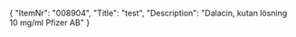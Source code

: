 {
  "ItemNr": "008904",
  "Title": "test",
  "Description": "Dalacin, kutan lösning 10 mg/ml Pfizer AB"
}